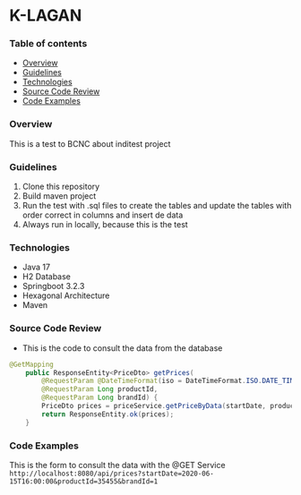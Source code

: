 # K-LAGAN

### Table of contents

* [Overview](#overview)
* [Guidelines](#guidelines)
* [Technologies](#technologies)
* [Source Code Review](#source-code-review)
* [Code Examples](#code-examples)

### Overview
This is a test to BCNC about inditest project

### Guidelines
1. Clone this repository
2. Build maven project
3. Run the test with .sql files to create the tables and update the tables with order correct in columns and insert de data
4. Always run in locally, because this is the test

### Technologies
* Java 17
* H2 Database
* Springboot 3.2.3
* Hexagonal Architecture
* Maven

### Source Code Review
* This is the code to consult the data from the database

```java
@GetMapping
    public ResponseEntity<PriceDto> getPrices(
        @RequestParam @DateTimeFormat(iso = DateTimeFormat.ISO.DATE_TIME) LocalDateTime startDate,
        @RequestParam Long productId,
        @RequestParam Long brandId) {
        PriceDto prices = priceService.getPriceByData(startDate, productId, brandId);
        return ResponseEntity.ok(prices);
    }
```
### Code Examples

This is the form to consult the data with the @GET Service `http://localhost:8080/api/prices?startDate=2020-06-15T16:00:00&productId=35455&brandId=1`
